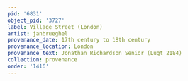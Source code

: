 ```yaml
---
pid: '6831'
object_pid: '3727'
label: Village Street (London)
artist: janbrueghel
provenance_date: 17th century to 18th century
provenance_location: London
provenance_text: Jonathan Richardson Senior (Lugt 2184)
collection: provenance
order: '1416'
---
```

